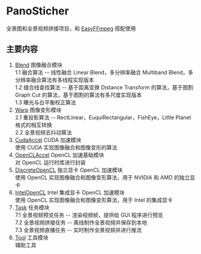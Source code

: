 # PanoSticher 
全景图和全景视频拼接项目，和 [EasyFFmpeg](https://github.com/XupingZHENG/EasyFFmpeg) 搭配使用

## 主要内容
1. [Blend](https://github.com/XupingZHENG/PanoSticher/tree/master/source/Blend) 图像融合模块  
1.1 融合算法 -- 线性融合 Linear Blend，多分辨率融合 Multiband Blend，多分辨率融合算法有多线程实现版本  
1.2 缝合线查找算法 -- 基于距离变换 Distance Transform 的算法，基于图割 Graph Cut 的算法，基于图割的算法有多尺度实现版本  
1.3 曝光与白平衡校正算法
2. [Warp](https://github.com/XupingZHENG/PanoSticher/tree/master/source/Warp) 图像变形模块  
2.1 重投影算法 -- RectLinear，EuquiRectangular，FishEye，Little Planet 格式的相互转换  
2.2 全景视频去抖动算法  
3. [CudaAccel](https://github.com/XupingZHENG/PanoSticher/tree/master/source/CudaAccel) CUDA 加速模块  
使用 CUDA 实现图像融合和图像变形的算法  
4. [OpenCLAccel](https://github.com/XupingZHENG/PanoSticher/tree/master/source/OpenCLAccel) OpenCL 加速基础模块  
对 OpenCL 运行时库进行封装
5. [DiscreteOpenCL](https://github.com/XupingZHENG/PanoSticher/tree/master/source/DiscreteOpenCL) 独立显卡 OpenCL 加速模块  
使用 OpenCL 实现图像融合和图像变形算法，用于 NVIDIA 和 AMD 的独立显卡  
6. [IntelOpenCL](https://github.com/XupingZHENG/PanoSticher/tree/master/source/IntelOpenCL) Intel 集成显卡 OpenCL 加速模块  
使用 OpenCL 实现图像融合和图像变形算法，用于 Intel 的集成显卡  
7. [Task](https://github.com/XupingZHENG/PanoSticher/tree/master/source/Task) 任务模块  
7.1 全景视频预览任务 -- 渲染视频帧，提供给 GUI 程序进行预览  
7.2 全景视频拼接任务 -- 离线制作全景视频并保存到本地  
7.3 全景视频直播任务 -- 实时制作全景视频并进行推流
8. [Tool](https://github.com/XupingZHENG/PanoSticher/tree/master/source/Tool) 工具模块  
辅助工具

